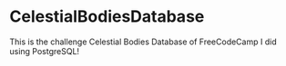 # CelestialBodiesDatabase
This is the challenge Celestial Bodies Database of FreeCodeCamp I did using PostgreSQL!
